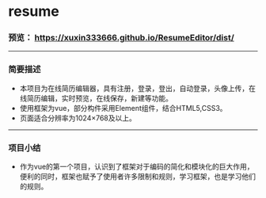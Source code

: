 # resume
### 预览： https://xuxin333666.github.io/ResumeEditor/dist/
****
### 简要描述
- 本项目为在线简历编辑器，具有注册，登录，登出，自动登录，头像上传，在线简历编辑，实时预览，在线保存，新建等功能。
- 使用框架为vue，部分构件采用Element组件，结合HTML5,CSS3。
- 页面适合分辨率为1024×768及以上。
****
### 项目小结
- 作为vue的第一个项目，认识到了框架对于编码的简化和模块化的巨大作用，便利的同时，框架也赋予了使用者许多限制和规则，学习框架，也是学习他们的规则。
